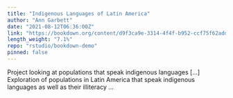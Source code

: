 ```yaml
---
title: "Indigenous Languages of Latin America"
author: "Ann Garbett"
date: "2021-08-12T06:36:00Z"
link: "https://bookdown.org/content/d9f3ca9e-3314-4f4f-b952-ccf75f62addb/"
length_weight: "7.1%"
repo: "rstudio/bookdown-demo"
pinned: false
---
```


Project looking at populations that speak indigenous languages [...] Exploration of populations in Latin America that speak indigenous languages as well as their illiteracy ...
